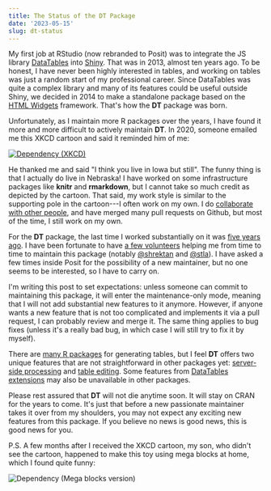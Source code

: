 ```yaml
---
title: The Status of the DT Package
date: '2023-05-15'
slug: dt-status
---
```


My first job at RStudio (now rebranded to Posit) was to integrate the JS library
[DataTables](https://datatables.net) into [Shiny](https://shiny.posit.co). That
was in 2013, almost ten years ago. To be honest, I have never been highly
interested in tables, and working on tables was just a random start of my
professional career. Since DataTables was quite a complex library and many of
its features could be useful outside Shiny, we decided in 2014 to make a
standalone package based on the [HTML Widgets](https://www.htmlwidgets.org)
framework. That's how the **DT** package was born.

Unfortunately, as I maintain more R packages over the years, I have found it
more and more difficult to actively maintain **DT**. In 2020, someone emailed me
this XKCD cartoon and said it reminded him of me:

[![Dependency
(XKCD)](https://imgs.xkcd.com/comics/dependency.png)](https://xkcd.com/2347/)

He thanked me and said "I think you live in Iowa but still". The funny thing is
that I actually do live in Nebraska! I have worked on some infrastructure
packages like **knitr** and **rmarkdown**, but I cannot take so much credit as
depicted by the cartoon. That said, my work style is similar to the supporting
pole in the cartoon---I often work on my own. I do [collaborate with other
people](https://yihui.org/en/2019/07/romain-lesur/), and have merged many pull
requests on Github, but most of the time, I still work on my own.

For the **DT** package, the last time I worked substantially on it was [five
years ago](/en/2018/01/back-to-dt/). I have been fortunate to have [a few
volunteers](https://github.com/rstudio/DT/graphs/contributors) helping me from
time to time to maintain this package (notably
[\@shrektan](https://github.com/shrektan) and
[\@stla](https://github.com/stla)). I have asked a few times inside Posit for
the possibility of a new maintainer, but no one seems to be interested, so I
have to carry on.

I'm writing this post to set expectations: unless someone can commit to
maintaining this package, it will enter the maintenance-only mode, meaning that
I will not add substantial new features to it anymore. However, if anyone wants
a new feature that is not too complicated and implements it via a pull request,
I can probably review and merge it. The same thing applies to bug fixes (unless
it's a really bad bug, in which case I will still try to fix it by myself).

There are [many R
packages](https://bookdown.org/yihui/rmarkdown-cookbook/table-other.html) for
generating tables, but I feel **DT** offers two unique features that are not
straightforward in other packages yet: [server-side
processing](https://rstudio.github.io/DT/server.html) and [table
editing](https://rstudio.github.io/DT/#table-editing). Some features from
[DataTables extensions](https://rstudio.github.io/DT/extensions.html) may also
be unavailable in other packages.

Please rest assured that **DT** will not die anytime soon. It will stay on CRAN
for the years to come. It's just that before a new passionate maintainer takes
it over from my shoulders, you may not expect any exciting new features from
this package. If you believe no news is good news, this is good news for you.

P.S. A few months after I received the XKCD cartoon, my son, who didn't see the
cartoon, happened to make this toy using mega blocks at home, which I found
quite funny:

![Dependency (Mega blocks
version)](https://user-images.githubusercontent.com/163582/238486514-eaf186bd-7bf1-41c1-b545-2ebc34be589d.jpg)
